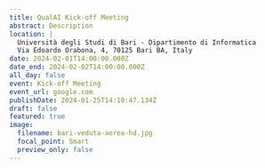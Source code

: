 ```yaml
---
title: QualAI Kick-off Meeting
abstract: Description
location: |
  Università degli Studi di Bari - Dipartimento di Informatica
  Via Edoardo Orabona, 4, 70125 Bari BA, Italy
date: 2024-02-01T14:00:00.000Z
date_end: 2024-02-02T14:00:00.000Z
all_day: false
event: Kick-off Meeting
event_url: google.com
publishDate: 2024-01-25T14:10:47.134Z
draft: false
featured: true
image:
  filename: bari-veduta-aerea-hd.jpg
  focal_point: Smart
  preview_only: false
---
```


